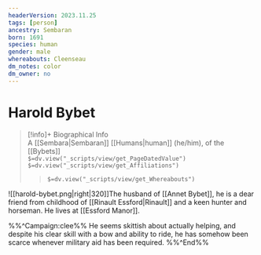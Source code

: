 ```yaml
---
headerVersion: 2023.11.25
tags: [person]
ancestry: Sembaran
born: 1691
species: human
gender: male
whereabouts: Cleenseau
dm_notes: color
dm_owner: no
---
```

# Harold Bybet
>[!info]+ Biographical Info  
> A [[Sembara|Sembaran]] [[Humans|human]] (he/him), of the [[Bybets]]  
> `$=dv.view("_scripts/view/get_PageDatedValue")`  
> `$=dv.view("_scripts/view/get_Affiliations")`  
>> `$=dv.view("_scripts/view/get_Whereabouts")`

![[harold-bybet.png|right|320]]The husband of [[Annet Bybet]], he is a dear friend from childhood of [[Rinault Essford|Rinault]] and a keen hunter and horseman. He lives at [[Essford Manor]]. 

%%^Campaign:clee%%
He seems skittish about actually helping, and despite his clear skill with a bow and ability to ride, he has somehow been scarce whenever military aid has been required.
%%^End%%